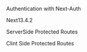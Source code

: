 Authentication with Next-Auth

Next13.4.2

ServerSide Protected Routes

Clint Side Protected Routes
